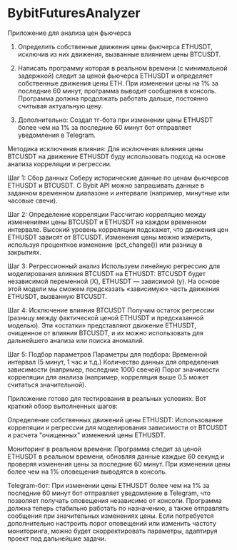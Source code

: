 # BybitFuturesAnalyzer
Приложение для анализа цен фьючерса

1. Определить собственные движения цены фьючерса ETHUSDT, 
исключив из них движения, вызванные влиянием цены BTCUSDT.
  
2. Написать программу которая в реальном времени (с минимальной задержкой)
следит за ценой фьючерса ETHUSDT и определяет собственные движения цены ETH.
При изменении цены на 1% за последние 60 минут, программа выводит сообщения
в консоль. Программа должна продолжать работать дальше, постоянно считывая
актуальную цену.

3. Дополнительно: Создал тг-бота при изменении цены ETHUSDT более чем на 1% 
за последние 60 минут бот отправляет уведомления в Telegram.

Методика исключения влияния:
Для исключения влияния цены BTCUSDT на движение ETHUSDT буду использовать 
подход на основе анализа корреляции и регрессии. 

Шаг 1: Сбор данных
Соберу исторические данные по ценам фьючерсов ETHUSDT и BTCUSDT. 
С Bybit API можно запрашивать данные в заданном временном диапазоне и интервале (например, минутные или часовые свечи).

Шаг 2: Определение корреляции
Рассчитаю корреляцию между изменениями цены BTCUSDT и ETHUSDT на каждом временном интервале. 
Высокий уровень корреляции подскажет, что движения цен ETHUSDT зависят от BTCUSDT.
Изменения цены можно измерить, используя процентное изменение (pct_change()) или разницу в закрытиях.

Шаг 3: Регрессионный анализ
Используем линейную регрессию для моделирования влияния BTCUSDT на ETHUSDT:
BTCUSDT будет независимой переменной (X), ETHUSDT — зависимой (y).
На основе этой модели мы сможем предсказать «зависимую» часть движения ETHUSDT, вызванную BTCUSDT.

Шаг 4: Исключение влияния BTCUSDT
Получим остаток регрессии (разницу между фактической ценой ETHUSDT и предсказанной моделью).
Эти «остатки» представляют движение ETHUSDT, очищенное от влияния BTCUSDT, 
и их можно использовать для дальнейшего анализа или поиска аномалий.

Шаг 5: Подбор параметров
Параметры для подбора:
Временной интервал (5 минут, 1 час и т.д.)
Количество данных для определения зависимости (например, последние 1000 свечей)
Порог значимости корреляции для анализа (например, корреляция выше 0.5 может считаться значительной).

Приложение готово для тестирования в реальных условиях. Вот краткий обзор выполненных шагов:

Определение собственных движений цены ETHUSDT:
Использование корреляции и регрессии для моделирования зависимости от BTCUSDT
и расчета "очищенных" изменений цены ETHUSDT.

Мониторинг в реальном времени:
Программа следит за ценой ETHUSDT в реальном времени, обновляя данные каждые
60 секунд и проверяя изменения цены за последние 60 минут.
При изменении цены более чем на 1% оповещения выводятся в консоль.

Telegram-бот:
При изменении цены ETHUSDT более чем на 1% за последние 60 минут 
бот отправляет уведомление в Telegram, что позволяет получать оповещения независимо от консоли.
Программа должна теперь стабильно работать по назначению, 
а также отправлять сообщения при значительных изменениях цены. 
Если потребуется дополнительно настроить порог оповещений или 
изменить частоту мониторинга, можно будет скорректировать параметры, 
адаптируя проект под дальнейшие задачи.

